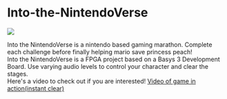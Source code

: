 # Into-the-NintendoVerse
![](SoundDisplay.ip_user_files/mario_image.jpeg)

Into the NintendoVerse is a nintendo based gaming marathon. Complete each challenge before finally helping mario save princess peach!\
Into the NintendoVerse is a FPGA project based on a Basys 3 Development Board. Use varying audio levels to control your character and clear the stages.\
Here's a video to check out if you are interested! [Video of game in action(instant clear)]()

